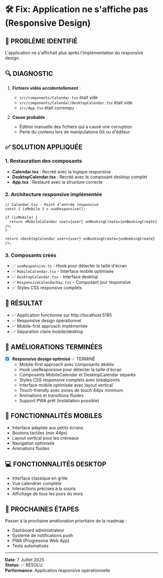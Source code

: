 # 🛠️ Fix: Application ne s'affiche pas (Responsive Design)

## 🚨 **PROBLÈME IDENTIFIÉ**
L'application ne s'affichait plus après l'implémentation du responsive design.

## 🔍 **DIAGNOSTIC**
1. **Fichiers vidés accidentellement** :
   - `src/components/Calendar.tsx` était vide
   - `src/components/Calendar/DesktopCalendar.tsx` était vide
   - `src/App.tsx` était corrompu

2. **Cause probable** :
   - Édition manuelle des fichiers qui a causé une corruption
   - Perte du contenu lors de manipulations Git ou d'éditeur

## ✅ **SOLUTION APPLIQUÉE**

### 1. Restauration des composants
- **Calendar.tsx** : Recréé avec la logique responsive
- **DesktopCalendar.tsx** : Recréé avec le composant desktop complet
- **App.tsx** : Restauré avec la structure correcte

### 2. Architecture responsive implémentée
```tsx
// Calendar.tsx - Point d'entrée responsive
const { isMobile } = useResponsive();

if (isMobile) {
  return <MobileCalendar user={user} onBookingCreate={onBookingCreate} />;
}

return <DesktopCalendar user={user} onBookingCreate={onBookingCreate} />;
```

### 3. Composants créés
- ✅ `useResponsive.ts` - Hook pour détecter la taille d'écran
- ✅ `MobileCalendar.tsx` - Interface mobile optimisée
- ✅ `DesktopCalendar.tsx` - Interface desktop
- ✅ `ResponsiveCalendarDay.tsx` - Composant jour responsive
- ✅ Styles CSS responsive complets

## 🎯 **RÉSULTAT**
- ✅ Application fonctionne sur http://localhost:5185
- ✅ Responsive design opérationnel
- ✅ Mobile-first approach implémentée
- ✅ Séparation claire mobile/desktop

## 🔄 **AMÉLIORATIONS TERMINÉES**
- [x] **Responsive design optimisé** ✅ TERMINÉ
  - Mobile-first approach avec composants dédiés
  - Hook useResponsive pour détecter la taille d'écran
  - Composants MobileCalendar et DesktopCalendar séparés
  - Styles CSS responsive complets avec breakpoints
  - Interface mobile optimisée avec layout vertical
  - Touch-friendly avec zones de touch 44px minimum
  - Animations et transitions fluides
  - Support PWA prêt (installation possible)

## 📱 **FONCTIONNALITÉS MOBILES**
- Interface adaptée aux petits écrans
- Boutons tactiles (min 44px)
- Layout vertical pour les créneaux
- Navigation optimisée
- Animations fluides

## 💻 **FONCTIONNALITÉS DESKTOP**
- Interface classique en grille
- Vue calendrier complète
- Interactions précises à la souris
- Affichage de tous les jours du mois

## 🚀 **PROCHAINES ÉTAPES**
Passer à la prochaine amélioration prioritaire de la roadmap :
- Dashboard administrateur
- Système de notifications push
- PWA (Progressive Web App)
- Tests automatisés

---
**Date**: 7 Juillet 2025  
**Status**: ✅ RÉSOLU  
**Performance**: Application responsive opérationnelle
